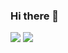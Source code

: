 ### Hi there 👋

![](https://github.com/redkhalil/github-stats/blob/master/generated/overview.svg)
![](https://github.com/redkhalil/github-stats/blob/master/generated/languages.svg)
